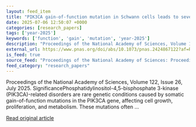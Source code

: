 ```yaml
---
layout: feed_item
title: "PIK3CA gain-of-function mutation in Schwann cells leads to severe neuropathy and aerobic glycolysis through a non-cell autonomous effect"
date: 2025-07-06 12:50:07 +0000
categories: [research_papers]
tags: ['year-2025']
keywords: ['function', 'gain', 'mutation', 'year-2025']
description: "Proceedings of the National Academy of Sciences, Volume 122, Issue 26, July 2025"
external_url: https://www.pnas.org/doi/abs/10.1073/pnas.2424867122?af=R
is_feed: true
source_feed: "Proceedings of the National Academy of Sciences: Proceedings of the National Academy of Sciences: Table of Contents"
feed_category: "research_papers"
---
```


Proceedings of the National Academy of Sciences, Volume 122, Issue 26, July 2025. SignificancePhosphatidylinositol-4,5-bisphosphate 3-kinase (PIK3CA)-related disorders are rare genetic conditions caused by somatic gain-of-function mutations in the PIK3CA gene, affecting cell growth, proliferation, and metabolism. These mutations often ...

[Read original article](https://www.pnas.org/doi/abs/10.1073/pnas.2424867122?af=R)

